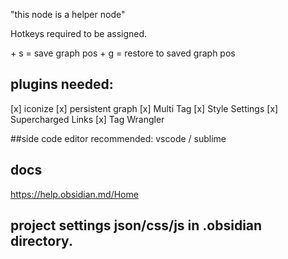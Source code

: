 "this node is a helper node"

Hotkeys required to be assigned.

<alt> + s  = save graph pos
<alt> + g = restore to saved graph pos


## plugins needed:
[x] iconize 
[x] persistent graph
[x] Multi Tag
[x] Style Settings
[x] Supercharged Links
[x] Tag Wrangler

##side code editor recommended: 
vscode / sublime

## docs
https://help.obsidian.md/Home

## project settings json/css/js in .obsidian directory.